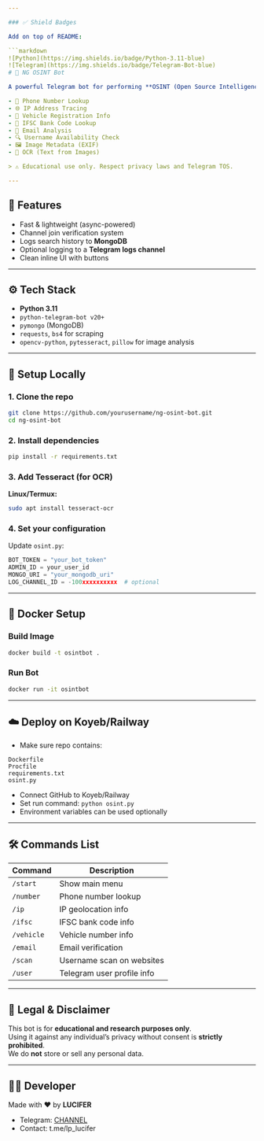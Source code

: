 ```yaml
---

### ✅ Shield Badges

Add on top of README:

```markdown
![Python](https://img.shields.io/badge/Python-3.11-blue)
![Telegram](https://img.shields.io/badge/Telegram-Bot-blue)
# 🤖 NG OSINT Bot

A powerful Telegram bot for performing **OSINT (Open Source Intelligence)** tasks like:

- 📱 Phone Number Lookup  
- 🌐 IP Address Tracing  
- 🚗 Vehicle Registration Info  
- 🏦 IFSC Bank Code Lookup  
- 📧 Email Analysis  
- 🔍 Username Availability Check  
- 🖼 Image Metadata (EXIF)  
- 🧾 OCR (Text from Images)

> ⚠️ Educational use only. Respect privacy laws and Telegram TOS.

---
```


## 🚀 Features

- Fast & lightweight (async-powered)
- Channel join verification system
- Logs search history to **MongoDB**
- Optional logging to a **Telegram logs channel**
- Clean inline UI with buttons

---

## ⚙️ Tech Stack

- **Python 3.11**
- `python-telegram-bot v20+`
- `pymongo` (MongoDB)
- `requests`, `bs4` for scraping
- `opencv-python`, `pytesseract`, `pillow` for image analysis

---

## 🧪 Setup Locally

### 1. Clone the repo
```bash
git clone https://github.com/yourusername/ng-osint-bot.git
cd ng-osint-bot
```

### 2. Install dependencies
```bash
pip install -r requirements.txt
```

### 3. Add Tesseract (for OCR)
**Linux/Termux:**
```bash
sudo apt install tesseract-ocr
```

### 4. Set your configuration

Update `osint.py`:

```python
BOT_TOKEN = "your_bot_token"
ADMIN_ID = your_user_id
MONGO_URI = "your_mongodb_uri"
LOG_CHANNEL_ID = -100xxxxxxxxxx  # optional
```

---

## 🐳 Docker Setup

### Build Image
```bash
docker build -t osintbot .
```

### Run Bot
```bash
docker run -it osintbot
```

---

## ☁️ Deploy on Koyeb/Railway

- Make sure repo contains:

```
Dockerfile
Procfile
requirements.txt
osint.py
```

- Connect GitHub to Koyeb/Railway
- Set run command: `python osint.py`
- Environment variables can be used optionally

---

## 🛠 Commands List

| Command         | Description                    |
|----------------|--------------------------------|
| `/start`       | Show main menu                 |
| `/number`      | Phone number lookup            |
| `/ip`          | IP geolocation info            |
| `/ifsc`        | IFSC bank code info            |
| `/vehicle`     | Vehicle number info            |
| `/email`       | Email verification             |
| `/scan`        | Username scan on websites      |
| `/user`        | Telegram user profile info     |

---

## 🧾 Legal & Disclaimer

This bot is for **educational and research purposes only**.  
Using it against any individual’s privacy without consent is **strictly prohibited**.  
We do **not** store or sell any personal data.

---

## 🧑‍💻 Developer

Made with ❤️ by **LUCIFER**

- Telegram: [CHANNEL](https://t.me/URS_LUCIFER)
- Contact: t.me/lp_lucifer
